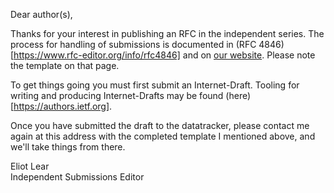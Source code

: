 Dear author(s),

Thanks for your interest in publishing an RFC in the independent
series.  The process for handling of submissions is documented in (RFC
4846)[https://www.rfc-editor.org/info/rfc4846] and on [our
website](https://www.rfc-editor.org/about/independent/).  Please note
the template on that page.

To get things going you must first submit an Internet-Draft.  Tooling
for writing and producing Internet-Drafts may be found
(here)[https://authors.ietf.org].

Once you have submitted the draft to the datatracker, please contact me
again at this address with the completed template I mentioned above, and
we'll take things from there.

Eliot Lear  
Independent Submissions Editor


